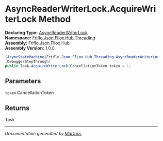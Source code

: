 ﻿<!--  
  <auto-generated>   
    The contents of this file were generated by a tool.  
    Changes to this file may be list if the file is regenerated  
  </auto-generated>   
-->

# AsyncReaderWriterLock.AcquireWriterLock Method

**Declaring Type:** [AsyncReaderWriterLock](../index.md)  
**Namespace:** [Friflo.Json.Fliox.Hub.Threading](../../index.md)  
**Assembly:** Friflo.Json.Fliox.Hub  
**Assembly Version:** 1.0.0

```csharp
[AsyncStateMachine(Friflo.Json.Fliox.Hub.Threading.AsyncReaderWriterLock/<AcquireWriterLock>d__3)]
[DebuggerStepThrough]
public Task AcquireWriterLock(CancellationToken token = );
```

## Parameters

`token`  CancellationToken

## Returns

Task

___

*Documentation generated by [MdDocs](https://github.com/ap0llo/mddocs)*
